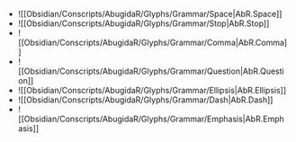 - ![[Obsidian/Conscripts/AbugidaR/Glyphs/Grammar/Space|AbR.Space]]
- ![[Obsidian/Conscripts/AbugidaR/Glyphs/Grammar/Stop|AbR.Stop]]
- ![[Obsidian/Conscripts/AbugidaR/Glyphs/Grammar/Comma|AbR.Comma]]
- ![[Obsidian/Conscripts/AbugidaR/Glyphs/Grammar/Question|AbR.Question]]
- ![[Obsidian/Conscripts/AbugidaR/Glyphs/Grammar/Ellipsis|AbR.Ellipsis]]
- ![[Obsidian/Conscripts/AbugidaR/Glyphs/Grammar/Dash|AbR.Dash]]
- ![[Obsidian/Conscripts/AbugidaR/Glyphs/Grammar/Emphasis|AbR.Emphasis]]